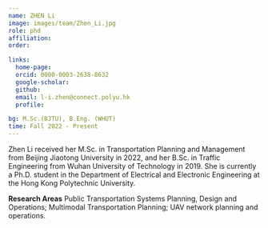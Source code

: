 ```yaml
---
name: ZHEN Li
image: images/team/Zhen_Li.jpg
role: phd
affiliation: 
order: 

links:
  home-page: 
  orcid: 0000-0003-2638-8632
  google-scholar: 
  github: 
  email: l-i.zhen@connect.polyu.hk
  profile: 

bg: M.Sc.(BJTU), B.Eng. (WHUT)
time: Fall 2022 - Present 
---
```


<!--  Add a short self introduction here -->
<!-- Like Research Areas -->

Zhen Li received her M.Sc. in Transportation Planning and Management from Beijing Jiaotong University in 2022, and her B.Sc. in Traffic Engineering from Wuhan University of Technology in 2019. She is currently a Ph.D. student in the Department of Electrical and Electronic Engineering at the Hong Kong Polytechnic University.

**Research Areas**
Public Transportation Systems Planning, Design and Operations; Multimodal Transportation Planning; UAV network planning and operations.